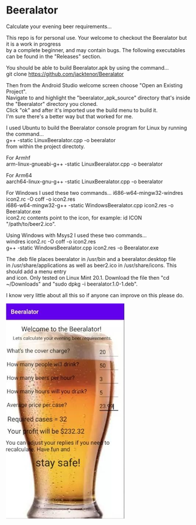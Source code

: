 # Beeralator
Calculate your evening beer requirements...

This repo is for personal use. Your welcome to checkout the Beeralator but it is a work in progress        
by a complete beginner, and may contain bugs. The following executables can be found in the "Releases" section.

You should be able to build Beeralator.apk by using the command...               
git clone https://github.com/jacktenor/Beeralator                                 

Then from the Android Studio welcome screen choose "Open an Existing Project".                             
Navigate to and highlight the "beeralator_apk_source"  directory that's inside the "Beeralator" directory you cloned.                      
Click "ok" and after it's imported use the build menu to build it.                             
I'm sure there's a better way but that worked for me.                                  

I used Ubuntu to build the Beeralator console program for Linux by running the command...                                                            
g++ -static LinuxBeeralator.cpp -o beeralator                                                   
from within the project directoty.                                                         

For Armhf                                                                                                      
arm-linux-gnueabi-g++ -static LinuxBeeralator.cpp -o beeralator

For Arm64                                                                
aarch64-linux-gnu-g++ -static LinuxBeeralator.cpp -o beeralator

For Windows I used these two commands...
i686-w64-mingw32-windres icon2.rc -O coff -o icon2.res                                                          
i686-w64-mingw32-g++ -static WindowsBeeralator.cpp icon2.res -o Beeralator.exe                                  
icon2.rc contents point to the icon, for example: id ICON "/path/to/beer2.ico".
 
Using Windows with Msys2 I used these two commands...                                                 
windres icon2.rc -O coff -o icon2.res                                                                                     
g++ -static WindowsBeeralator.cpp icon2.res -o Beeralator.exe 

The .deb file places beeralator in /usr/bin and a beeralator.desktop file                                   
in /usr/share/applications as well as beer2.ico in /usr/share/icons. This should add a menu entry        
and icon. Only tested on Linux Mint 20.1.
Download the file then "cd ~/Downloads" and "sudo dpkg -i beeralator.1.0-1.deb".                                    

I know very little about all this so if anyone can improve on this please do.

![alt text](https://github.com/jacktenor/beeralator/blob/master/beeralator350.jpeg?raw=true)
